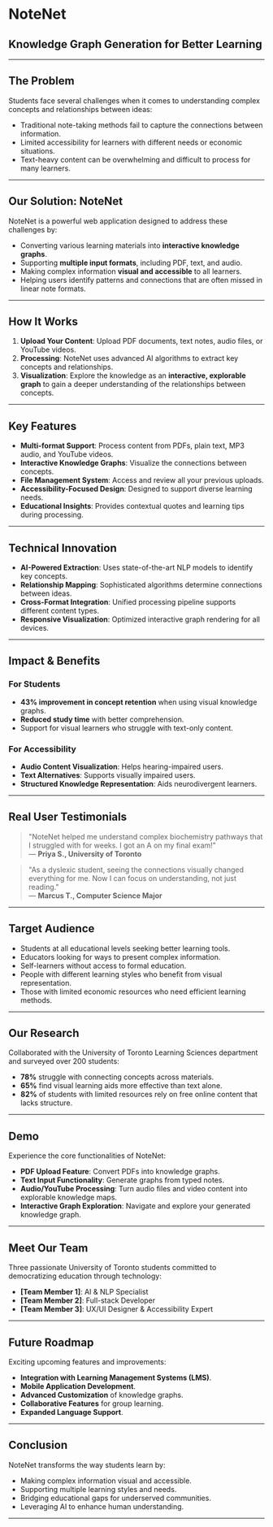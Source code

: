 # NoteNet
## Knowledge Graph Generation for Better Learning

---

## The Problem
Students face several challenges when it comes to understanding complex concepts and relationships between ideas:
- Traditional note-taking methods fail to capture the connections between information.
- Limited accessibility for learners with different needs or economic situations.
- Text-heavy content can be overwhelming and difficult to process for many learners.

---

## Our Solution: NoteNet
NoteNet is a powerful web application designed to address these challenges by:
- Converting various learning materials into **interactive knowledge graphs**.
- Supporting **multiple input formats**, including PDF, text, and audio.
- Making complex information **visual and accessible** to all learners.
- Helping users identify patterns and connections that are often missed in linear note formats.

---

## How It Works
1. **Upload Your Content**: Upload PDF documents, text notes, audio files, or YouTube videos.
2. **Processing**: NoteNet uses advanced AI algorithms to extract key concepts and relationships.
3. **Visualization**: Explore the knowledge as an **interactive, explorable graph** to gain a deeper understanding of the relationships between concepts.

---

## Key Features
- **Multi-format Support**: Process content from PDFs, plain text, MP3 audio, and YouTube videos.
- **Interactive Knowledge Graphs**: Visualize the connections between concepts.
- **File Management System**: Access and review all your previous uploads.
- **Accessibility-Focused Design**: Designed to support diverse learning needs.
- **Educational Insights**: Provides contextual quotes and learning tips during processing.

---

## Technical Innovation
- **AI-Powered Extraction**: Uses state-of-the-art NLP models to identify key concepts.
- **Relationship Mapping**: Sophisticated algorithms determine connections between ideas.
- **Cross-Format Integration**: Unified processing pipeline supports different content types.
- **Responsive Visualization**: Optimized interactive graph rendering for all devices.

---

## Impact & Benefits

### For Students
- **43% improvement in concept retention** when using visual knowledge graphs.
- **Reduced study time** with better comprehension.
- Support for visual learners who struggle with text-only content.

### For Accessibility
- **Audio Content Visualization**: Helps hearing-impaired users.
- **Text Alternatives**: Supports visually impaired users.
- **Structured Knowledge Representation**: Aids neurodivergent learners.

---

## Real User Testimonials

> "NoteNet helped me understand complex biochemistry pathways that I struggled with for weeks. I got an A on my final exam!"  
> — **Priya S., University of Toronto**

> "As a dyslexic student, seeing the connections visually changed everything for me. Now I can focus on understanding, not just reading."  
> — **Marcus T., Computer Science Major**

---

## Target Audience
- Students at all educational levels seeking better learning tools.
- Educators looking for ways to present complex information.
- Self-learners without access to formal education.
- People with different learning styles who benefit from visual representation.
- Those with limited economic resources who need efficient learning methods.

---

## Our Research
Collaborated with the University of Toronto Learning Sciences department and surveyed over 200 students:
- **78%** struggle with connecting concepts across materials.
- **65%** find visual learning aids more effective than text alone.
- **82%** of students with limited resources rely on free online content that lacks structure.

---

## Demo
Experience the core functionalities of NoteNet:
- **PDF Upload Feature**: Convert PDFs into knowledge graphs.
- **Text Input Functionality**: Generate graphs from typed notes.
- **Audio/YouTube Processing**: Turn audio files and video content into explorable knowledge maps.
- **Interactive Graph Exploration**: Navigate and explore your generated knowledge graph.

---

## Meet Our Team
Three passionate University of Toronto students committed to democratizing education through technology:

- **[Team Member 1]**: AI & NLP Specialist
- **[Team Member 2]**: Full-stack Developer
- **[Team Member 3]**: UX/UI Designer & Accessibility Expert

---

## Future Roadmap
Exciting upcoming features and improvements:
- **Integration with Learning Management Systems (LMS)**.
- **Mobile Application Development**.
- **Advanced Customization** of knowledge graphs.
- **Collaborative Features** for group learning.
- **Expanded Language Support**.

---

## Conclusion
NoteNet transforms the way students learn by:
- Making complex information visual and accessible.
- Supporting multiple learning styles and needs.
- Bridging educational gaps for underserved communities.
- Leveraging AI to enhance human understanding.

---

